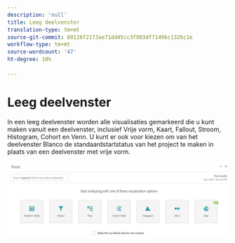```yaml
---
description: 'null'
title: Leeg deelvenster
translation-type: tm+mt
source-git-commit: 80126f2173ae71dd45cc3f983df7149bc1326c1e
workflow-type: tm+mt
source-wordcount: '47'
ht-degree: 10%

---
```



# Leeg deelvenster

In een leeg deelvenster worden alle visualisaties gemarkeerd die u kunt maken vanuit een deelvenster, inclusief Vrije vorm, Kaart, Fallout, Stroom, Histogram, Cohort en Venn. U kunt er ook voor kiezen om van het deelvenster Blanco de standaardstartstatus van het project te maken in plaats van een deelvenster met vrije vorm.

![](assets/blank_panel.png)


